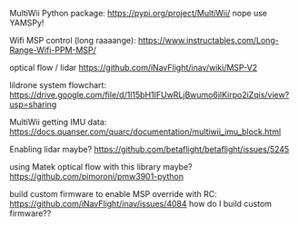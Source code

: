 MultiWii Python package: https://pypi.org/project/MultiWii/
nope use YAMSPy!

Wifi MSP control (long raaaange): https://www.instructables.com/Long-Range-Wifi-PPM-MSP/

optical flow / lidar
https://github.com/iNavFlight/inav/wiki/MSP-V2

lildrone system flowchart:
https://drive.google.com/file/d/1l15bH1IFUwRLjBwumo6ilKirpo2iZqis/view?usp=sharing

MultiWii getting IMU data:
https://docs.quanser.com/quarc/documentation/multiwii_imu_block.html

Enabling lidar maybe?
https://github.com/betaflight/betaflight/issues/5245

using Matek optical flow with this library maybe?
https://github.com/pimoroni/pmw3901-python

build custom firmware to enable MSP override with RC: https://github.com/iNavFlight/inav/issues/4084
how do I build custom firmware??
